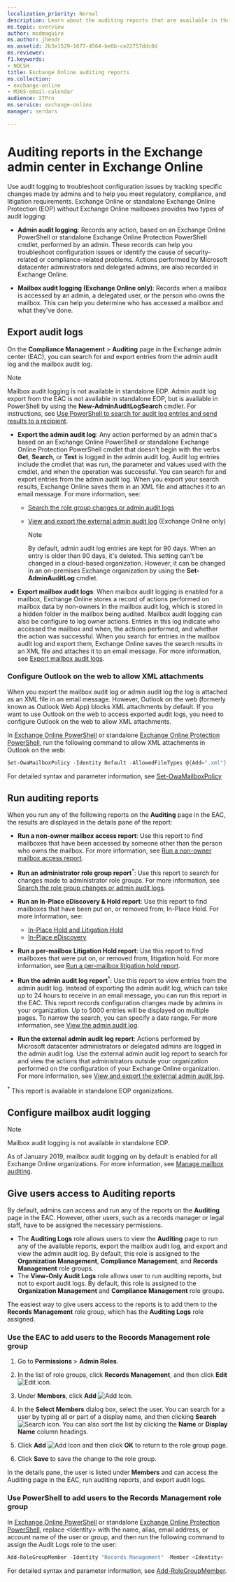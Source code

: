 ```yaml
---
localization_priority: Normal
description: Learn about the auditing reports that are available in the Exchange admin center (EAC) in Exchange Online.
ms.topic: overview
author: msdmaguire
ms.author: jhendr
ms.assetid: 2b3e1529-1677-4564-be0b-ce22757ddc0d
ms.reviewer: 
f1.keywords:
- NOCSH
title: Exchange Online auditing reports
ms.collection: 
- exchange-online
- M365-email-calendar
audience: ITPro
ms.service: exchange-online
manager: serdars

---
```


# Auditing reports in the Exchange admin center in Exchange Online

Use audit logging to troubleshoot configuration issues by tracking specific changes made by admins and to help you meet regulatory, compliance, and litigation requirements. Exchange Online or standalone Exchange Online Protection (EOP) without Exchange Online mailboxes provides two types of audit logging:

- **Admin audit logging**: Records any action, based on an Exchange Online PowerShell or standalone Exchange Online Protection PowerShell cmdlet, performed by an admin. These records can help you troubleshoot configuration issues or identify the cause of security-related or compliance-related problems. Actions performed by Microsoft datacenter administrators and delegated admins, are also recorded in Exchange Online.

- **Mailbox audit logging (Exchange Online only)**: Records when a mailbox is accessed by an admin, a delegated user, or the person who owns the mailbox. This can help you determine who has accessed a mailbox and what they've done.

## Export audit logs

On the **Compliance Management** \> **Auditing** page in the Exchange admin center (EAC), you can search for and export entries from the admin audit log and the mailbox audit log.

> [!NOTE]
> Mailbox audit logging is not available in standalone EOP. Admin audit log export from the EAC is not available in standalone EOP, but is available in PowerShell by using the **New-AdminAuditLogSearch** cmdlet. For instructions, see [Use PowerShell to search for audit log entries and send results to a recipient](search-role-group-changes.md#use-powershell-to-search-for-audit-log-entries-and-send-results-to-a-recipient).

- **Export the admin audit log**: Any action performed by an admin that's based on an Exchange Online PowerShell or standalone Exchange Online Protection PowerShell cmdlet that doesn't begin with the verbs **Get**, **Search**, or **Test** is logged in the admin audit log. Audit log entries include the cmdlet that was run, the parameter and values used with the cmdlet, and when the operation was successful. You can search for and export entries from the admin audit log. When you export your search results, Exchange Online saves them in an XML file and attaches it to an email message. For more information, see:

  - [Search the role group changes or admin audit logs](search-role-group-changes.md)
  - [View and export the external admin audit log](view-external-admin-audit-log.md) (Exchange Online only)

    > [!NOTE]
    > By default, admin audit log entries are kept for 90 days. When an entry is older than 90 days, it's deleted. This setting can't be changed in a cloud-based organization. However, it can be changed in an on-premises Exchange organization by using the **Set-AdminAuditLog** cmdlet.

- **Export mailbox audit logs**: When mailbox audit logging is enabled for a mailbox, Exchange Online stores a record of actions performed on mailbox data by non-owners in the mailbox audit log, which is stored in a hidden folder in the mailbox being audited. Mailbox audit logging can also be configure to log owner actions. Entries in this log indicate who accessed the mailbox and when, the actions performed, and whether the action was successful. When you search for entries in the mailbox audit log and export them, Exchange Online saves the search results in an XML file and attaches it to an email message. For more information, see [Export mailbox audit logs](export-mailbox-audit-logs.md).

### Configure Outlook on the web to allow XML attachments

When you export the mailbox audit log or admin audit log the log is attached as an XML file in an email message. However, Outlook on the web (formerly known as Outlook Web App) blocks XML attachments by default. If you want to use Outlook on the web to access exported audit logs, you need to configure Outlook on the web to allow XML attachments.

In [Exchange Online PowerShell](/powershell/exchange/connect-to-exchange-online-powershell) or standalone [Exchange Online Protection PowerShell](/powershell/exchange/connect-to-exchange-online-protection-powershell), run the following command to allow XML attachments in Outlook on the web:

```PowerShell
Set-OwaMailboxPolicy -Identity Default -AllowedFileTypes @{Add=".xml"}
```

For detailed syntax and parameter information, see [Set-OwaMailboxPolicy](/powershell/module/exchange/set-owamailboxpolicy)

## Run auditing reports

When you run any of the following reports on the **Auditing** page in the EAC, the results are displayed in the details pane of the report:

- **Run a non-owner mailbox access report**: Use this report to find mailboxes that have been accessed by someone other than the person who owns the mailbox. For more information, see [Run a non-owner mailbox access report](non-owner-mailbox-access-report.md).

- **Run an administrator role group report**<sup>\*</sup>: Use this report to search for changes made to administrator role groups. For more information, see [Search the role group changes or admin audit logs](search-role-group-changes.md).

- **Run an In-Place eDiscovery & Hold report**: Use this report to find mailboxes that have been put on, or removed from, In-Place Hold. For more information, see:
  - [In-Place Hold and Litigation Hold](../../security-and-compliance/in-place-and-litigation-holds.md)
  - [In-Place eDiscovery](../../security-and-compliance/in-place-ediscovery/in-place-ediscovery.md)

- **Run a per-mailbox Litigation Hold report**: Use this report to find mailboxes that were put on, or removed from, litigation hold. For more information, see [Run a per-mailbox litigation hold report](per-mailbox-litigation-hold-report.md).

- **Run the admin audit log report**<sup>\*</sup>: Use this report to view entries from the admin audit log. Instead of exporting the admin audit log, which can take up to 24 hours to receive in an email message, you can run this report in the EAC. This report records configuration changes made by admins in your organization. Up to 5000 entries will be displayed on multiple pages. To narrow the search, you can specify a date range. For more information, see [View the admin audit log](view-administrator-audit-log.md).

- **Run the external admin audit log report**: Actions performed by Microsoft datacenter administrators or delegated admins are logged in the admin audit log. Use the external admin audit log report to search for and view the actions that administrators outside your organization performed on the configuration of your Exchange Online organization. For more information, see [View and export the external admin audit log](view-external-admin-audit-log.md).

<sup>\*</sup> This report is available in standalone EOP organizations.

## Configure mailbox audit logging

> [!NOTE]
> Mailbox audit logging is not available in standalone EOP.

As of January 2019, mailbox audit logging on by default is enabled for all Exchange Online organizations. For more information, see [Manage mailbox auditing](/office365/securitycompliance/enable-mailbox-auditing).

## Give users access to Auditing reports

By default, admins can access and run any of the reports on the **Auditing** page in the EAC. However, other users, such as a records manager or legal staff, have to be assigned the necessary permissions.

- The **Auditing Logs** role allows users to view the **Auditing** page to run any of the available reports, export the mailbox audit log, and export and view the admin audit log. By default, this role is assigned to the **Organization Management**, **Compliance Management**, and **Records Management** role groups.
- The **View-Only Audit Logs** role allows user to run auditing reports, but not to export audit logs. By default, this role is assigned to the **Organization Management** and **Compliance Management** role groups.

The easiest way to give users access to the reports is to add them to the **Records Management** role group, which has the **Auditing Logs** role assigned.

### Use the EAC to add users to the Records Management role group

1. Go to **Permissions** \> **Admin Roles**.

2. In the list of role groups, click **Records Management**, and then click **Edit** ![Edit icon](../../media/ITPro_EAC_EditIcon.gif).

3. Under **Members**, click **Add** ![Add Icon](../../media/ITPro_EAC_AddIcon.gif).

4. In the **Select Members** dialog box, select the user. You can search for a user by typing all or part of a display name, and then clicking **Search** ![Search icon](../../media/ITPro_EAC_.gif). You can also sort the list by clicking the **Name** or **Display Name** column headings.

5. Click **Add** ![Add Icon](../../media/ITPro_EAC_AddIcon.gif) and then click **OK** to return to the role group page.

6. Click **Save** to save the change to the role group.

In the details pane, the user is listed under **Members** and can access the Auditing page in the EAC, run auditing reports, and export audit logs.

### Use PowerShell to add users to the Records Management role group

In [Exchange Online PowerShell](/powershell/exchange/connect-to-exchange-online-powershell) or standalone [Exchange Online Protection PowerShell](/powershell/exchange/connect-to-exchange-online-protection-powershell), replace \<Identity\> with the name, alias, email address, or account name of the user or group, and then run the following command to assign the Audit Logs role to the user:

```PowerShell
Add-RoleGroupMember -Identity "Records Management" -Member <Identity>
```

For detailed syntax and parameter information, see [Add-RoleGroupMember](/powershell/module/exchange/add-rolegroupmember).
